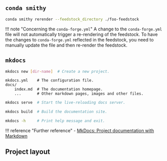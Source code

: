 

## `conda smithy`

```bash
conda smithy rerender --feedstock_directory ./foo-feedstock
```

!!! note "Concerning the `conda-forge.yml`"
    A change to the `conda-forge.yml` file will not automatically trigger a re-rendering of the feedstock. To have the changes to `conda-forge.yml` reflected in the feedstock, you need to manually update the file and then re-render the feedstock.

## `mkdocs`

```bash
mkdocs new [dir-name]  # Create a new project.
```

    mkdocs.yml    # The configuration file.
    docs/
        index.md  # The documentation homepage.
        ...       # Other markdown pages, images and other files.


```bash
mkdocs serve  # Start the live-reloading docs server.
```

```bash
mkdocs build  # Build the documentation site.
```

```bash
mkdocs -h     # Print help message and exit.
```

!!! reference "Further reference"
    - [MkDocs: Project documentation with Markdown](https://www.mkdocs.org)


## Project layout

